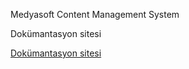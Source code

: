 Medyasoft Content Management System

Dokümantasyon sitesi

[Dokümantasyon sitesi](/Medyasoft/mcms/wiki)
